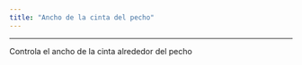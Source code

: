 ```yaml
---
title: "Ancho de la cinta del pecho"
---
```


***

Controla el ancho de la cinta alrededor del pecho




